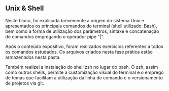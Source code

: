 ## Unix & Shell

Neste bloco, foi explicada brevemente a origem do sistema Unix e apresentados os principais comandos do terminal (shell utilizado: Bash), bem como a forma de utilização dos parâmetros, sintaxe e concatenação de comandos empregando o operador pipe "|".

Após o conteúdo expositivo, foram realizados exercícios referentes a todos os comandos estudados. Os arquivos criados nesta fase prática estão armazenados nesta pasta.

Também realizei a instalação do shell zsh no lugar do bash. O zsh, assim como outros shells, permite a customização visual do terminal e o emprego de temas que facilitam a utilização da linha de comando e o versionamento de projetos via git.
